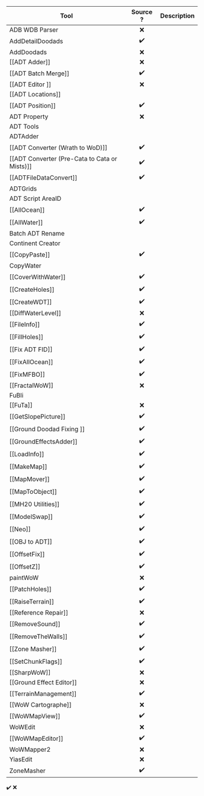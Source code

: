 | Tool                                          | Source ? | Description |
| --------------------------------------------- |:--------:| ----------- |
| ADB WDB Parser                                |    ❌    |             |
| AddDetailDoodads                              |    ✔️    |             |
| AddDoodads                                    |    ❌    |             |
| [[ADT Adder]]                                 |    ❌    |             |
| [[ADT Batch Merge]]                           |    ✔️    |             |
| [[ADT Editor ]]                               |    ❌    |             |
| [[ADT Locations]]                             |          |             |
| [[ADT Position]]                              |    ✔️    |             |
| ADT Property                                  |    ❌    |             |
| ADT Tools                                     |          |             |
| ADTAdder                                      |          |             |
| [[ADT Converter (Wrath to WoD)]]              |    ✔️    |             |
| [[ADT Converter (Pre-Cata to Cata or Mists)]] |    ✔️    |             |
| [[ADTFileDataConvert]]                        |    ✔️    |             |
| ADTGrids                                      |          |             |
| ADT Script AreaID                             |          |             |
| [[AllOcean]]                                  |    ✔️    |             |
| [[AllWater]]                                  |    ✔️    |             |
| Batch ADT Rename                              |          |             |
| Continent Creator                             |          |             |
| [[CopyPaste]]                                 |    ✔️    |             |
| CopyWater                                     |          |             |
| [[CoverWithWater]]                            |    ✔️    |             |
| [[CreateHoles]]                               |    ✔️    |             |
| [[CreateWDT]]                                 |    ✔️    |             |
| [[DiffWaterLevel]]                            |    ❌    |             |
| [[FileInfo]]                                  |    ✔️    |             |
| [[FillHoles]]                                 |    ✔️    |             |
| [[Fix ADT FID]]                               |    ✔️    |             |
| [[FixAllOcean]]                               |    ✔️    |             |
| [[FixMFBO]]                                   |    ✔️    |             |
| [[FractalWoW]]                                |    ❌    |             |
| FuBli                                         |          |             |
| [[FuTa]]                                      |    ❌    |             |
| [[GetSlopePicture]]                           |    ✔️    |             |
| [[Ground Doodad Fixing ]]                     |    ✔️    |             |
| [[GroundEffectsAdder]]                        |    ✔️    |             |
| [[LoadInfo]]                                  |    ✔️    |             |
| [[MakeMap]]                                   |    ✔️    |             |
| [[MapMover]]                                  |    ✔️    |             |
| [[MapToObject]]                               |    ✔️    |             |
| [[MH20 Utilities]]                            |    ✔️    |             |
| [[ModelSwap]]                                 |    ✔️    |             |
| [[Neo]]                                       |    ✔️    |             |
| [[OBJ to ADT]]                                |    ✔️    |             |
| [[OffsetFix]]                                 |    ✔️    |             |
| [[OffsetZ]]                                   |    ✔️    |             |
| paintWoW                                      |    ❌    |             |
| [[PatchHoles]]                                |    ✔️    |             |
| [[RaiseTerrain]]                              |    ✔️    |             |
| [[Reference Repair]]                          |    ❌    |             |
| [[RemoveSound]]                               |    ✔️    |             |
| [[RemoveTheWalls]]                            |    ✔️    |             |
| [[Zone Masher]]                               |    ✔️    |             |
| [[SetChunkFlags]]                             |    ✔️    |             |
| [[SharpWoW]]                                  |    ❌    |             |
| [[Ground Effect Editor]]                      |    ❌    |             |
| [[TerrainManagement]]                         |    ✔️    |             |
| [[WoW Cartographe]]                           |    ❌    |             |
| [[WoWMapView]]                                |    ✔️    |             |
| WoWEdit                                       |    ❌    |             |
| [[WoWMapEditor]]                              |    ✔️    |             |
| WoWMapper2                                    |    ❌    |             |
| YiasEdit                                      |    ❌    |             |
| ZoneMasher                                    |    ✔️    |             |

✔️
❌
